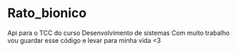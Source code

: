 # Rato_bionico
Api para o TCC do curso Desenvolvimento de sistemas
Com muito trabalho vou guardar esse código e levar para minha vida <3
